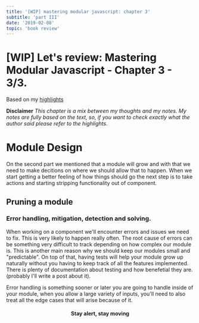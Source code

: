 ```yaml
---
title: '[WIP] mastering modular javascript: chapter 3'
subtitle: 'part III'
date: '2019-02-08'
topic: 'book review'
---
```


# [WIP] Let's review: Mastering Modular Javascript - Chapter 3 - 3/3.

Based on my [highlights](https://github.com/neomaxzero/m-quickreview/blob/master/mastering-modular-js/chapter-03.md)

**Disclaimer**
*This chapter is a mix between my thoughts and my notes.
My notes are fully based on the text, so, if you want to check exactly what the author said please refer to the highlights.*

# Module Design

On the second part we mentioned that a module will grow and with that we need to make decitions on where we should allow that to happen. When we start getting a better feeling of how things should go the next step is to take actions and starting stripping functionality out of component.

## Pruning a module

### Error handling, mitigation, detection and solving.

When working on a component we'll encounter errors and issues we need to fix. This is very likely to happen really often. The root cause of errors can be something very difficult to track depending on how complex our module is. This is another main reason why we should keep our modules small and "predictable". On top of that, having tests will help your module grow up naturally without you having to keep track of all the features implemented. There is plenty of documentation about testing and how benefetial they are. (probably I'll write a post about it).

Error handling is something sooner or later you are going to handle inside of your module, when you allow a large variety of inputs, you'll need to also treat all the edge cases that will arise because of it.

<h4 align="center" styles="text-weight: bold">
  Stay alert, stay moving
</h4>
